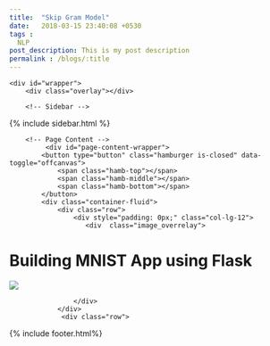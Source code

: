 ```yaml
---
title:  "Skip Gram Model"
date:   2018-03-15 23:40:08 +0530
tags : 
  NLP
post_description: This is my post description 
permalink : /blogs/:title
---
```

<html lang="en">
<head>
<link href="//maxcdn.bootstrapcdn.com/bootstrap/3.3.0/css/bootstrap.min.css" rel="stylesheet" id="bootstrap-css">
<script src="//code.jquery.com/jquery-1.11.1.min.js"></script>
<link rel="stylesheet" type="text/css" href="../css/nav.css">
 <link rel="stylesheet" href="../css/blog.css">   
<link href="https://fonts.googleapis.com/css?family=PT+Sans" rel="stylesheet">
<link rel="stylesheet" href="https://maxcdn.bootstrapcdn.com/font-awesome/4.7.0/css/font-awesome.min.css">
<meta name="viewport" content="width=device-width, initial-scale=1.0, maximum-scale=1.0, user-scalable=no" />
<script src="//maxcdn.bootstrapcdn.com/bootstrap/3.3.0/js/bootstrap.min.js"></script>
<link rel="stylesheet" type="text/css" href="../css/tango.css">
<!------ Include the above in your HEAD tag ---------->

    <div id="wrapper">
        <div class="overlay"></div>
    
        <!-- Sidebar -->
{% include sidebar.html %}
        <!-- /#sidebar-wrapper -->

        <!-- Page Content -->
             <div id="page-content-wrapper">
            <button type="button" class="hamburger is-closed" data-toggle="offcanvas">
                <span class="hamb-top"></span>
                <span class="hamb-middle"></span>
                <span class="hamb-bottom"></span>
            </button>
            <div class="container-fluid">
                <div class="row">
                    <div style="padding: 0px;" class="col-lg-12">
                       <div  class="image_overrelay">
<div class="heading_container">
    <h1 class="project_heading">Building MNIST App using Flask</h1>
</div>

<img class="image-banner" src="https://cdn-images-1.medium.com/max/2000/1*9qGFK0jjigADvy4BF_PZ_A.jpeg">  

</div>
                   
                    </div>
                </div>
                 <div class="row">
                  


{% include footer.html%}
</div>
</div>
</div>
            </div>
        </div>
        <!-- /#page-content-wrapper -->



<script src="../css/blog.js" type="text/javascript"></script>


